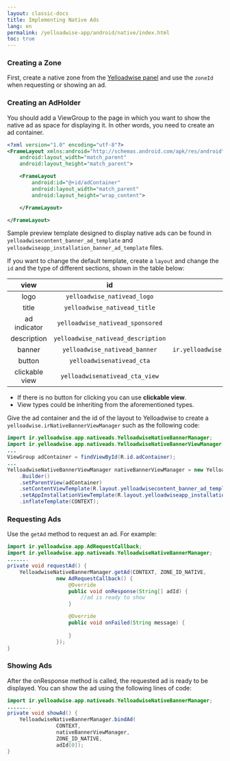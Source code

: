 ```yaml
---
layout: classic-docs
title: Implementing Native Ads
lang: en
permalink: /yelloadwise-app/android/native/index.html
toc: true
---
```

### Creating a Zone
First, create a native zone from the [Yelloadwise panel](https://business.yelloadwise.ir/) and use the `zoneId` when requesting or showing an ad.

### Creating an AdHolder
You should add a ViewGroup to the page in which you want to show the native ad as space for displaying it. In other words, you need to create an ad container.

```xml
<?xml version="1.0" encoding="utf-8"?>
<FrameLayout xmlns:android="http://schemas.android.com/apk/res/android"
    android:layout_width="match_parent"
    android:layout_height="match_parent">

    <FrameLayout
        android:id="@+id/adContainer"
        android:layout_width="match_parent"
        android:layout_height="wrap_content">

    </FrameLayout>

</FrameLayout>
```

Sample preview template designed to display native ads can be found in `yelloadwisecontent_banner_ad_template` and `yelloadwiseapp_installation_banner_ad_template` files.

If you want to change the default template, create a `layout` and change the `id` and the type of different sections, shown in the table below:

|       view       |                                         id                                          | type  |
|:------------:|:-----------------------------------------------------------------------------------:|:-:|
|     logo     |                                  `yelloadwise_nativead_logo`                                   | `ImageView`  |
|     title    |                            `yelloadwise_nativead_title`                             | `TextView`  |
| ad indicator |                          `yelloadwise_nativead_sponsored`                           | `View`  |
|  description |                         `yelloadwise_nativead_description`                          | `TextView`  |
|    banner    |                            `yelloadwise_nativead_banner`                            | `ir.yelloadwise.app.nativeads.views.RatioImageView`  |
|    button    |                             `yelloadwisenativead_cta`                              | `TextView`  |
|    clickable view    |                           `yelloadwisenativead_cta_view`                           | `View`  |


* If there is no button for clicking you can use **clickable view**.
* View types could be inheriting from the aforementioned types.



Give the ad container and the id of the layout to Yelloadwise to create a `yelloadwise.irNativeBannerViewManager` such as the following code:

```java
import ir.yelloadwise.app.nativeads.YelloadwiseNativeBannerManager;
import ir.yelloadwise.app.nativeads.YelloadwiseNativeBannerViewManager;;
...
ViewGroup adContainer = findViewById(R.id.adContainer);
...
YelloadwiseNativeBannerViewManager nativeBannerViewManager = new YelloadwiseNativeBannerManager
    .Builder()
    .setParentView(adContainer)
    .setContentViewTemplate(R.layout.yelloadwisecontent_banner_ad_template)
    .setAppInstallationViewTemplate(R.layout.yelloadwiseapp_installation_banner_ad_template)
    .inflateTemplate(CONTEXT);
```

### Requesting Ads
Use the `getAd` method to request an ad. For example:

```java
import ir.yelloadwise.app.AdRequestCallback;
import ir.yelloadwise.app.nativeads.YelloadwiseNativeBannerManager;
.......
private void requestAd() {
    YelloadwiseNativeBannerManager.getAd(CONTEXT, ZONE_ID_NATIVE,
                new AdRequestCallback() {
                    @Override
                    public void onResponse(String[] adId) {
                        //ad is ready to show
                    }

                    @Override
                    public void onFailed(String message) {
                        
                    }
                });
}
```

### Showing Ads
After the onResponse method is called, the requested ad is ready to be displayed. You can show the ad using the following lines of code:

```java
import ir.yelloadwise.app.nativeads.YelloadwiseNativeBannerManager;
........
private void showAd() {
    YelloadwiseNativeBannerManager.bindAd(
                CONTEXT,
                nativeBannerViewManager,
                ZONE_ID_NATIVE,
                adId[0]);
}                
```
